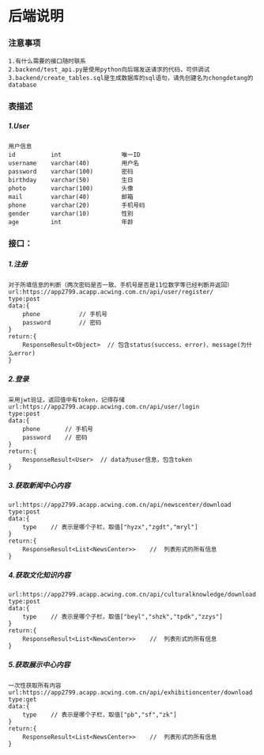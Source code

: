 # 后端说明

### 注意事项
    1.有什么需要的接口随时联系
    2.backend/test_api.py是使用python向后端发送请求的代码，可供调试
    3.backend/create_tables.sql是生成数据库的sql语句，请先创建名为chongdetang的database

### 表描述
##### 1.User
    用户信息
    id          int                 唯一ID
    username    varchar(40)         用户名
    password    varchar(100)        密码
    birthday    varchar(50)         生日
    photo       varchar(100)        头像
    mail        varchar(40)         邮箱
    phone       varchar(20)         手机号码
    gender      varchar(10)         性别
    age         int                 年龄

### 接口：
##### 1.注册
    对于所填信息的判断（两次密码是否一致、手机号是否是11位数字等已经判断并返回）
    url:https://app2799.acapp.acwing.com.cn/api/user/register/
    type:post
    data:{
        phone           // 手机号
        password        // 密码
    }
    return:{
        ResponseResult<Object>  // 包含status(success、error)、message(为什么error)
    }

##### 2.登录
    采用jwt验证，返回值中有token，记得存储
    url:https://app2799.acapp.acwing.com.cn/api/user/login
    type:post
    data:{
        phone       // 手机号
        password    // 密码
    }
    return:{
        ResponseResult<User>  // data为user信息，包含token
    }


##### 3.获取新闻中心内容
    url:https://app2799.acapp.acwing.com.cn/api/newscenter/download
    type:post
    data:{
        type    // 表示是哪个子栏，取值["hyzx","zgdt","mryl"]
    }
    return:{
        ResponseResult<List<NewsCenter>>    //  列表形式的所有信息
    }


##### 4.获取文化知识内容
    url:https://app2799.acapp.acwing.com.cn/api/culturalknowledge/download
    type:post
    data:{
        type    // 表示是哪个子栏，取值["beyl","shzk","tpdk","zzys"]
    }
    return:{
        ResponseResult<List<NewsCenter>>    //  列表形式的所有信息
    }


##### 5.获取展示中心内容
    一次性获取所有内容
    url:https://app2799.acapp.acwing.com.cn/api/exhibitioncenter/download
    type:get
    data:{
        type    // 表示是哪个子栏，取值["pb","sf","zk"]
    }
    return:{
        ResponseResult<List<NewsCenter>>    //  列表形式的所有信息
    }